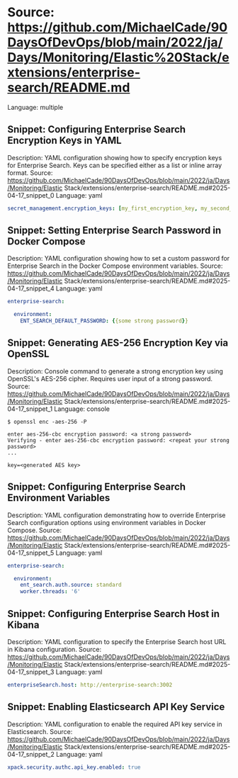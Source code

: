 # Source: https://github.com/MichaelCade/90DaysOfDevOps/blob/main/2022/ja/Days/Monitoring/Elastic%20Stack/extensions/enterprise-search/README.md
Language: multiple

## Snippet: Configuring Enterprise Search Encryption Keys in YAML
Description: YAML configuration showing how to specify encryption keys for Enterprise Search. Keys can be specified either as a list or inline array format.
Source: https://github.com/MichaelCade/90DaysOfDevOps/blob/main/2022/ja/Days/Monitoring/Elastic Stack/extensions/enterprise-search/README.md#2025-04-17_snippet_0
Language: yaml

```yaml
secret_management.encryption_keys: [my_first_encryption_key, my_second_encryption_key, ...]
```

## Snippet: Setting Enterprise Search Password in Docker Compose
Description: YAML configuration showing how to set a custom password for Enterprise Search in the Docker Compose environment variables.
Source: https://github.com/MichaelCade/90DaysOfDevOps/blob/main/2022/ja/Days/Monitoring/Elastic Stack/extensions/enterprise-search/README.md#2025-04-17_snippet_4
Language: yaml

```yaml
enterprise-search:

  environment:
    ENT_SEARCH_DEFAULT_PASSWORD: {{some strong password}}
```

## Snippet: Generating AES-256 Encryption Key via OpenSSL
Description: Console command to generate a strong encryption key using OpenSSL's AES-256 cipher. Requires user input of a strong password.
Source: https://github.com/MichaelCade/90DaysOfDevOps/blob/main/2022/ja/Days/Monitoring/Elastic Stack/extensions/enterprise-search/README.md#2025-04-17_snippet_1
Language: console

```console
$ openssl enc -aes-256 -P

enter aes-256-cbc encryption password: <a strong password>
Verifying - enter aes-256-cbc encryption password: <repeat your strong password>
...

key=<generated AES key>
```

## Snippet: Configuring Enterprise Search Environment Variables
Description: YAML configuration demonstrating how to override Enterprise Search configuration options using environment variables in Docker Compose.
Source: https://github.com/MichaelCade/90DaysOfDevOps/blob/main/2022/ja/Days/Monitoring/Elastic Stack/extensions/enterprise-search/README.md#2025-04-17_snippet_5
Language: yaml

```yaml
enterprise-search:

  environment:
    ent_search.auth.source: standard
    worker.threads: '6'
```

## Snippet: Configuring Enterprise Search Host in Kibana
Description: YAML configuration to specify the Enterprise Search host URL in Kibana configuration.
Source: https://github.com/MichaelCade/90DaysOfDevOps/blob/main/2022/ja/Days/Monitoring/Elastic Stack/extensions/enterprise-search/README.md#2025-04-17_snippet_3
Language: yaml

```yaml
enterpriseSearch.host: http://enterprise-search:3002
```

## Snippet: Enabling Elasticsearch API Key Service
Description: YAML configuration to enable the required API key service in Elasticsearch.
Source: https://github.com/MichaelCade/90DaysOfDevOps/blob/main/2022/ja/Days/Monitoring/Elastic Stack/extensions/enterprise-search/README.md#2025-04-17_snippet_2
Language: yaml

```yaml
xpack.security.authc.api_key.enabled: true
```